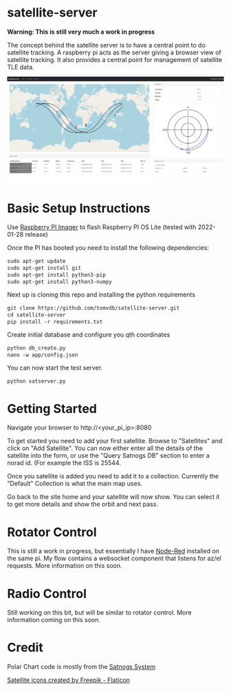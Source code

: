 # satellite-server

**Warning: This is still very much a work in progress**

The concept behind the satellite server is to have a central point to do satellite tracking. A raspberry pi acts as the server giving a browser view of satellite tracking. It also provides a central point for management of satellite TLE data.

![overview](images/overview.png)

# Basic Setup Instructions

Use [Raspberry PI Imager](https://www.raspberrypi.com/software/) to flash Raspberry PI OS Lite (tested with 2022-01-28 release)

Once the PI has booted you need to install the following dependencies:

```
sudo apt-get update
sudo apt-get install git
sudo apt-get install python3-pip
sudo apt-get install python3-numpy
```

Next up is cloning this repo and installing the python requirements

```
git clone https://github.com/tomvdb/satellite-server.git
cd satellite-server
pip install -r requirements.txt
```
Create initial database and configure you qth coordinates

```
python db_create.py
nano -w app/config.json
```

You can now start the test server. 

```
python satserver.py
```

# Getting Started

Navigate your browser to http://<your_pi_ip>:8080

To get started you need to add your first satellite. Browse to "Satellites" and click on "Add Satellite". You can now either enter all the details of the satellite into the form, or use the "Query Satnogs DB" section to enter a norad id. (For example the ISS is 25544.

Once you satellite is added you need to add it to a collection. Currently the "Default" Collection is what the main map uses.

Go back to the site home and your satellite will now show. You can select it to get more details and show the orbit and next pass.

# Rotator Control

This is still a work in progress, but essentially I have [Node-Red](https://nodered.org/) installed on the same pi. My flow contains a websocket component that listens for az/el requests. More information on this soon.

# Radio Control

Still working on this bit, but will be similar to rotator control. More information coming on this soon.

# Credit
Polar Chart code is mostly from the [Satnogs System](https://satnogs.org/)

<a href="https://www.flaticon.com/free-icons/satellite" title="satellite icons">Satellite icons created by Freepik - Flaticon</a>
